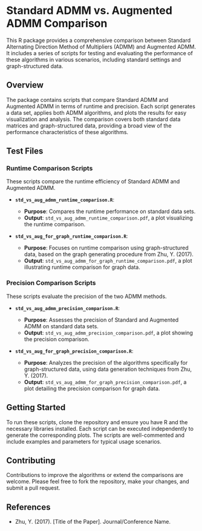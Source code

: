 # Standard ADMM vs. Augmented ADMM Comparison

This R package provides a comprehensive comparison between Standard Alternating Direction Method of Multipliers (ADMM) and Augmented ADMM. It includes a series of scripts for testing and evaluating the performance of these algorithms in various scenarios, including standard settings and graph-structured data.

## Overview

The package contains scripts that compare Standard ADMM and Augmented ADMM in terms of runtime and precision. Each script generates a data set, applies both ADMM algorithms, and plots the results for easy visualization and analysis. The comparison covers both standard data matrices and graph-structured data, providing a broad view of the performance characteristics of these algorithms.

## Test Files

### Runtime Comparison Scripts

These scripts compare the runtime efficiency of Standard ADMM and Augmented ADMM. 

- **`std_vs_aug_admm_runtime_comparison.R`**: 
  - **Purpose**: Compares the runtime performance on standard data sets.
  - **Output**: `std_vs_aug_admm_runtime_comparison.pdf`, a plot visualizing the runtime comparison.

- **`std_vs_aug_for_graph_runtime_comparison.R`**: 
  - **Purpose**: Focuses on runtime comparison using graph-structured data, based on the graph generating procedure from Zhu, Y. (2017).
  - **Output**: `std_vs_aug_admm_for_graph_runtime_comparison.pdf`, a plot illustrating runtime comparison for graph data.

### Precision Comparison Scripts

These scripts evaluate the precision of the two ADMM methods.

- **`std_vs_aug_admm_precision_comparison.R`**: 
  - **Purpose**: Assesses the precision of Standard and Augmented ADMM on standard data sets.
  - **Output**: `std_vs_aug_admm_precision_comparison.pdf`, a plot showing the precision comparison.

- **`std_vs_aug_for_graph_precision_comparison.R`**: 
  - **Purpose**: Analyzes the precision of the algorithms specifically for graph-structured data, using data generation techniques from Zhu, Y. (2017).
  - **Output**: `std_vs_aug_admm_for_graph_precision_comparison.pdf`, a plot detailing the precision comparison for graph data.

## Getting Started

To run these scripts, clone the repository and ensure you have R and the necessary libraries installed. Each script can be executed independently to generate the corresponding plots. The scripts are well-commented and include examples and parameters for typical usage scenarios.

## Contributing

Contributions to improve the algorithms or extend the comparisons are welcome. Please feel free to fork the repository, make your changes, and submit a pull request.

## References

- Zhu, Y. (2017). [Title of the Paper]. Journal/Conference Name.
